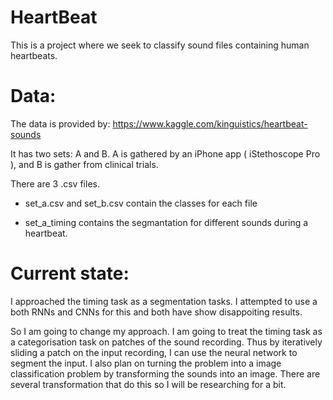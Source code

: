# HeartBeat

This is a project where we seek to classify sound files containing human heartbeats.


# Data:

The data is provided by: https://www.kaggle.com/kinguistics/heartbeat-sounds

It has two sets: A and B. A is gathered by an iPhone app ( iStethoscope Pro ), and B is gather from clinical trials.

There are 3 .csv files.

* set_a.csv and set_b.csv contain the classes for each file

* set_a_timing contains the segmantation for different sounds during a heartbeat.


# Current state:

I approached the timing task as a segmentation tasks. I attempted to use a both RNNs and CNNs for this and both have show disappoiting results.

So I am going to change my approach. I am going to treat the timing task as a categorisation task on patches of the sound recording. Thus by iteratively sliding a patch on the input recording, I can use the neural network to segment the input. I also plan on turning the problem into a image classification problem by transforming the sounds into an image. There are several transformation that do this so I will be researching for a bit. 
